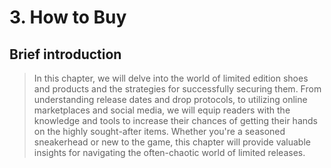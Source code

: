 # 3. How to Buy
## Brief introduction

> In this chapter, we will delve into the world of limited edition shoes and products and the strategies for successfully securing them. From understanding release dates and drop protocols, to utilizing online marketplaces and social media, we will equip readers with the knowledge and tools to increase their chances of getting their hands on the highly sought-after items. Whether you're a seasoned sneakerhead or new to the game, this chapter will provide valuable insights for navigating the often-chaotic world of limited releases.
